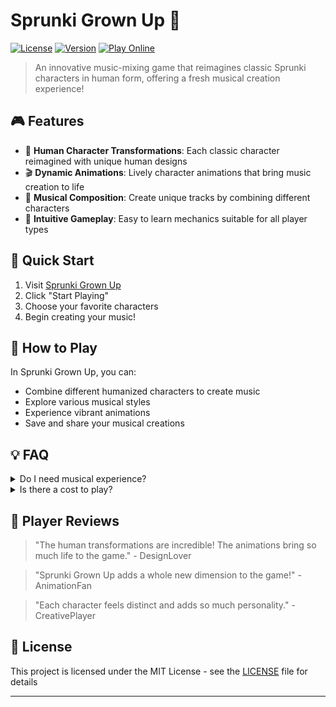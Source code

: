 # Sprunki Grown Up 🎵

[![License](https://img.shields.io/badge/license-MIT-blue.svg)](LICENSE)
[![Version](https://img.shields.io/badge/version-1.0.0-green.svg)](https://github.com/your-username/sprunki-grown-up)
[![Play Online](https://img.shields.io/badge/play-online-orange.svg)](https://sprunksters.com)

> An innovative music-mixing game that reimagines classic Sprunki characters in human form, offering a fresh musical creation experience!

## 🎮 Features

- 🎨 **Human Character Transformations**: Each classic character reimagined with unique human designs
- 🎬 **Dynamic Animations**: Lively character animations that bring music creation to life
- 🎵 **Musical Composition**: Create unique tracks by combining different characters
- 🎯 **Intuitive Gameplay**: Easy to learn mechanics suitable for all player types

## 🚀 Quick Start

1. Visit [Sprunki Grown Up](https://sprunkiretake.io/games/sprunki-grown-up)
2. Click "Start Playing"
3. Choose your favorite characters
4. Begin creating your music!

## 🎹 How to Play

In Sprunki Grown Up, you can:
- Combine different humanized characters to create music
- Explore various musical styles
- Experience vibrant animations
- Save and share your musical creations

## 💡 FAQ

<details>
<summary>Do I need musical experience?</summary>
No! The game is designed to be intuitive and accessible for everyone.
</details>

<details>
<summary>Is there a cost to play?</summary>
The game is completely free!
</details>


## 🌟 Player Reviews

> "The human transformations are incredible! The animations bring so much life to the game." - DesignLover

> "Sprunki Grown Up adds a whole new dimension to the game!" - AnimationFan

> "Each character feels distinct and adds so much personality." - CreativePlayer


## 📝 License

This project is licensed under the MIT License - see the [LICENSE](LICENSE) file for details

---
